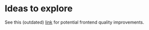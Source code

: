 # Ideas to explore

See this (outdated) [link]( https://linear.app/onlydust/issue/E-516/frontend-quality-improvements) for potential frontend quality improvements.
